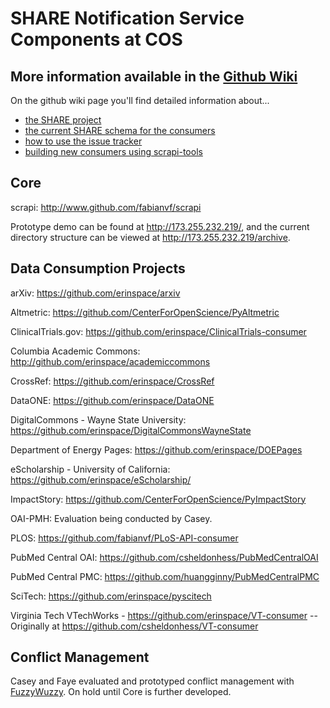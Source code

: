 SHARE Notification Service Components at COS
=====

More information available in the [Github Wiki](https://github.com/CenterForOpenScience/SHARE/wiki)
-----

On the github wiki page you'll find detailed information about...
* [the SHARE project](https://github.com/CenterForOpenScience/SHARE/wiki)
* [the current SHARE schema for the consumers](https://github.com/CenterForOpenScience/SHARE/wiki/Current-SHARE-schema)
* [how to use the issue tracker](https://github.com/CenterForOpenScience/SHARE/wiki/Using-the-Issue-Tracker)
* [building new consumers using scrapi-tools](https://github.com/CenterForOpenScience/SHARE/wiki/Creating-a-consumer-using-scrapi-tools)

Core
-----

scrapi: http://www.github.com/fabianvf/scrapi

Prototype demo can be found at http://173.255.232.219/, and the current directory structure can be viewed at http://173.255.232.219/archive.

Data Consumption Projects
-----

arXiv: https://github.com/erinspace/arxiv

Altmetric: https://github.com/CenterForOpenScience/PyAltmetric

ClinicalTrials.gov: https://github.com/erinspace/ClinicalTrials-consumer

Columbia Academic Commons: http://github.com/erinspace/academiccommons

CrossRef: https://github.com/erinspace/CrossRef

DataONE: https://github.com/erinspace/DataONE

DigitalCommons - Wayne State University: https://github.com/erinspace/DigitalCommonsWayneState

Department of Energy Pages: https://github.com/erinspace/DOEPages

eScholarship - University of California: https://github.com/erinspace/eScholarship/

ImpactStory: https://github.com/CenterForOpenScience/PyImpactStory

OAI-PMH: Evaluation being conducted by Casey.

PLOS: https://github.com/fabianvf/PLoS-API-consumer

PubMed Central OAI: https://github.com/csheldonhess/PubMedCentralOAI

PubMed Central PMC: https://github.com/huangginny/PubMedCentralPMC

SciTech: https://github.com/erinspace/pyscitech

Virginia Tech VTechWorks - https://github.com/erinspace/VT-consumer -- Originally at https://github.com/csheldonhess/VT-consumer



Conflict Management
-----

Casey and Faye evaluated and prototyped conflict management with [FuzzyWuzzy](https://github.com/seatgeek/fuzzywuzzy). On hold until Core is further developed.

